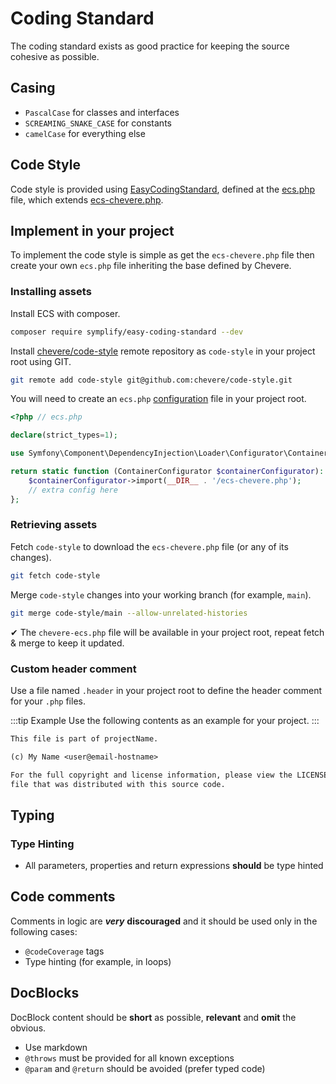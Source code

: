 # Coding Standard

The coding standard exists as good practice for keeping the source cohesive as possible.

## Casing

* `PascalCase` for classes and interfaces
* `SCREAMING_SNAKE_CASE` for constants
* `camelCase` for everything else

## Code Style

Code style is provided using [EasyCodingStandard](https://github.com/symplify/easy-coding-standard), defined at the [ecs.php](https://github.com/chevere/chevere/blob/main/ecs.php) file, which extends [ecs-chevere.php](https://github.com/chevere/code-style/blob/main/ecs-chevere.php).

## Implement in your project

To implement the code style is simple as get the `ecs-chevere.php` file then create your own `ecs.php` file inheriting the base defined by Chevere.

### Installing assets

Install ECS with composer.

```sh
composer require symplify/easy-coding-standard --dev
```

Install [chevere/code-style](https://github.com/chevere/code-style) remote repository as `code-style` in your project root using GIT.

```sh
git remote add code-style git@github.com:chevere/code-style.git
```

You will need to create an `ecs.php` [configuration](https://github.com/symplify/easy-coding-standard#configuration) file in your project root.

```php
<?php // ecs.php

declare(strict_types=1);

use Symfony\Component\DependencyInjection\Loader\Configurator\ContainerConfigurator;

return static function (ContainerConfigurator $containerConfigurator): void {
    $containerConfigurator->import(__DIR__ . '/ecs-chevere.php');
    // extra config here
};
```

### Retrieving assets

Fetch `code-style` to download the `ecs-chevere.php` file (or any of its changes).

```sh
git fetch code-style
```

Merge `code-style` changes into your working branch (for example, `main`).

```sh
git merge code-style/main --allow-unrelated-histories
```

✔ The `chevere-ecs.php` file will be available in your project root, repeat fetch & merge to keep it updated.

### Custom header comment

Use a file named `.header` in your project root to define the header comment for your `.php` files.

:::tip Example
Use the following contents as an example for your project.
:::

```txt
This file is part of projectName.

(c) My Name <user@email-hostname>

For the full copyright and license information, please view the LICENSE
file that was distributed with this source code.
```

## Typing

### Type Hinting

* All parameters, properties and return expressions **should** be type hinted

## Code comments

Comments in logic are ***very*** **discouraged** and it should be used only in the following cases:

* `@codeCoverage` tags
* Type hinting (for example, in loops)

## DocBlocks

DocBlock content should be **short** as possible, **relevant** and **omit** the obvious.

* Use markdown
* `@throws` must be provided for all known exceptions
* `@param` and `@return` should be avoided (prefer typed code)
